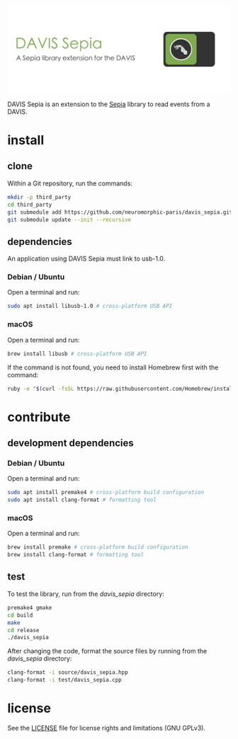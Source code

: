 ![banner](banner.png)

DAVIS Sepia is an extension to the [Sepia](https://github.com/neuromorphic-paris/sepia) library to read events from a DAVIS.

# install

## clone

Within a Git repository, run the commands:

```sh
mkdir -p third_party
cd third_party
git submodule add https://github.com/neuromorphic-paris/davis_sepia.git
git submodule update --init --recursive
```

## dependencies

An application using DAVIS Sepia must link to usb-1.0.

### Debian / Ubuntu

Open a terminal and run:
```sh
sudo apt install libusb-1.0 # cross-platform USB API
```

### macOS

Open a terminal and run:
```sh
brew install libusb # cross-platform USB API
```
If the command is not found, you need to install Homebrew first with the command:
```sh
ruby -e "$(curl -fsSL https://raw.githubusercontent.com/Homebrew/install/master/install)"
```

# contribute

## development dependencies

### Debian / Ubuntu

Open a terminal and run:
```sh
sudo apt install premake4 # cross-platform build configuration
sudo apt install clang-format # formatting tool
```

### macOS

Open a terminal and run:
```sh
brew install premake # cross-platform build configuration
brew install clang-format # formatting tool
```

## test

To test the library, run from the *davis_sepia* directory:
```sh
premake4 gmake
cd build
make
cd release
./davis_sepia
```

After changing the code, format the source files by running from the *davis_sepia* directory:
```sh
clang-format -i source/davis_sepia.hpp
clang-format -i test/davis_sepia.cpp
```

# license

See the [LICENSE](LICENSE.txt) file for license rights and limitations (GNU GPLv3).
